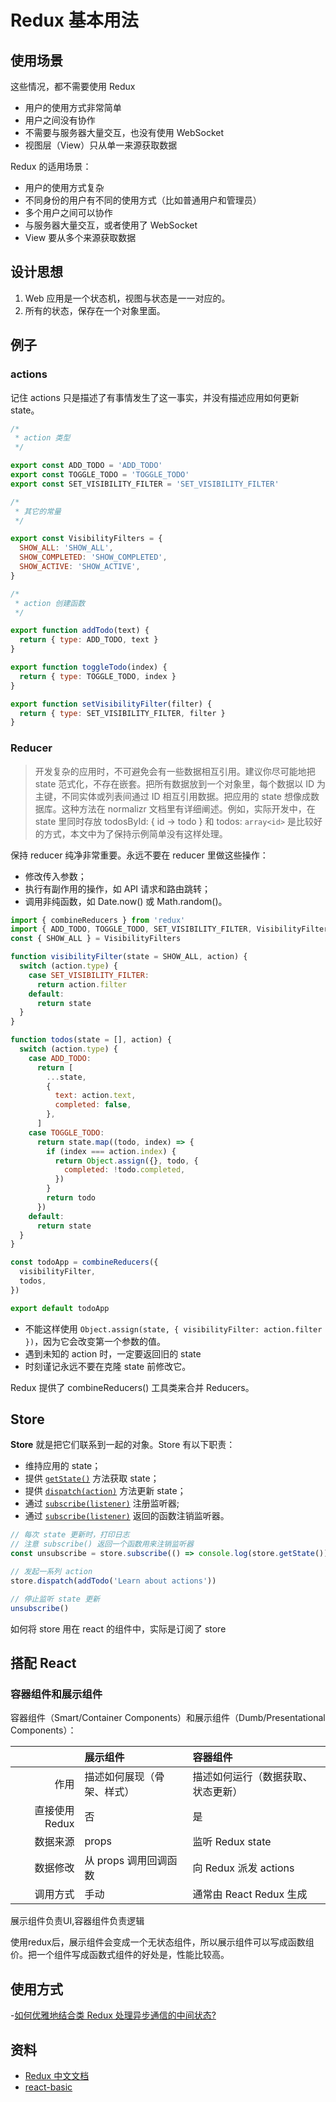 # Redux 基本用法

## 使用场景

这些情况，都不需要使用 Redux

- 用户的使用方式非常简单
- 用户之间没有协作
- 不需要与服务器大量交互，也没有使用 WebSocket
- 视图层（View）只从单一来源获取数据

Redux 的适用场景：

- 用户的使用方式复杂
- 不同身份的用户有不同的使用方式（比如普通用户和管理员）
- 多个用户之间可以协作
- 与服务器大量交互，或者使用了 WebSocket
- View 要从多个来源获取数据

## 设计思想

1. Web 应用是一个状态机，视图与状态是一一对应的。
2. 所有的状态，保存在一个对象里面。

## 例子

### actions

记住 actions 只是描述了有事情发生了这一事实，并没有描述应用如何更新 state。

```js
/*
 * action 类型
 */

export const ADD_TODO = 'ADD_TODO'
export const TOGGLE_TODO = 'TOGGLE_TODO'
export const SET_VISIBILITY_FILTER = 'SET_VISIBILITY_FILTER'

/*
 * 其它的常量
 */

export const VisibilityFilters = {
  SHOW_ALL: 'SHOW_ALL',
  SHOW_COMPLETED: 'SHOW_COMPLETED',
  SHOW_ACTIVE: 'SHOW_ACTIVE',
}

/*
 * action 创建函数
 */

export function addTodo(text) {
  return { type: ADD_TODO, text }
}

export function toggleTodo(index) {
  return { type: TOGGLE_TODO, index }
}

export function setVisibilityFilter(filter) {
  return { type: SET_VISIBILITY_FILTER, filter }
}
```

### Reducer

> 开发复杂的应用时，不可避免会有一些数据相互引用。建议你尽可能地把 state 范式化，不存在嵌套。把所有数据放到一个对象里，每个数据以 ID 为主键，不同实体或列表间通过 ID 相互引用数据。把应用的 state 想像成数据库。这种方法在 normalizr 文档里有详细阐述。例如，实际开发中，在 state 里同时存放 todosById: { id -> todo } 和 todos: `array<id>` 是比较好的方式，本文中为了保持示例简单没有这样处理。

保持 reducer 纯净非常重要。永远不要在 reducer 里做这些操作：

- 修改传入参数；
- 执行有副作用的操作，如 API 请求和路由跳转；
- 调用非纯函数，如 Date.now() 或 Math.random()。

```js
import { combineReducers } from 'redux'
import { ADD_TODO, TOGGLE_TODO, SET_VISIBILITY_FILTER, VisibilityFilters } from './actions'
const { SHOW_ALL } = VisibilityFilters

function visibilityFilter(state = SHOW_ALL, action) {
  switch (action.type) {
    case SET_VISIBILITY_FILTER:
      return action.filter
    default:
      return state
  }
}

function todos(state = [], action) {
  switch (action.type) {
    case ADD_TODO:
      return [
        ...state,
        {
          text: action.text,
          completed: false,
        },
      ]
    case TOGGLE_TODO:
      return state.map((todo, index) => {
        if (index === action.index) {
          return Object.assign({}, todo, {
            completed: !todo.completed,
          })
        }
        return todo
      })
    default:
      return state
  }
}

const todoApp = combineReducers({
  visibilityFilter,
  todos,
})

export default todoApp
```

- 不能这样使用 `Object.assign(state, { visibilityFilter: action.filter })`，因为它会改变第一个参数的值。
- 遇到未知的 action 时，一定要返回旧的 state
- 时刻谨记永远不要在克隆 state 前修改它。

Redux 提供了 combineReducers() 工具类来合并 Reducers。

## Store

**Store** 就是把它们联系到一起的对象。Store 有以下职责：

- 维持应用的 state；
- 提供 [`getState()`](https://www.redux.org.cn/docs/api/Store.html#getState) 方法获取 state；
- 提供 [`dispatch(action)`](https://www.redux.org.cn/docs/api/Store.html#dispatch) 方法更新 state；
- 通过 [`subscribe(listener)`](https://www.redux.org.cn/docs/api/Store.html#subscribe) 注册监听器;
- 通过 [`subscribe(listener)`](https://www.redux.org.cn/docs/api/Store.html#subscribe) 返回的函数注销监听器。

```js
// 每次 state 更新时，打印日志
// 注意 subscribe() 返回一个函数用来注销监听器
const unsubscribe = store.subscribe(() => console.log(store.getState()))

// 发起一系列 action
store.dispatch(addTodo('Learn about actions'))

// 停止监听 state 更新
unsubscribe()
```

如何将 store 用在 react 的组件中，实际是订阅了 store

## 搭配 React

### 容器组件和展示组件

容器组件（Smart/Container Components）和展示组件（Dumb/Presentational Components）：

|                | 展示组件                   | 容器组件                           |
| -------------: | :------------------------- | :--------------------------------- |
|           作用 | 描述如何展现（骨架、样式） | 描述如何运行（数据获取、状态更新） |
| 直接使用 Redux | 否                         | 是                                 |
|       数据来源 | props                      | 监听 Redux state                   |
|       数据修改 | 从 props 调用回调函数      | 向 Redux 派发 actions              |
|       调用方式 | 手动                       | 通常由 React Redux 生成            |

展示组件负责UI,容器组件负责逻辑

使用redux后，展示组件会变成一个无状态组件，所以展示组件可以写成函数组价。把一个组件写成函数式组件的好处是，性能比较高。

## 使用方式

-[如何优雅地结合类 Redux 处理异步通信的中间状态?](https://www.zhihu.com/question/66869266/answer/247192368)


## 资料

- [Redux 中文文档](https://www.redux.org.cn/)
- [react-basic](https://github.com/react-guide/react-basic)
